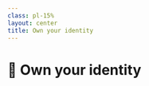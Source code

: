 ```yaml
---
class: pl-15%
layout: center
title: Own your identity
---
```


<h1>🪪 Own your <span class="color:accent">identity</span></h1>

<Transform scale="0.9">

<Citation
  citeHref="https://indieauth.com/"
  citeText="IndieAuth.com: Sign in with your domain name">
  <template v-slot:quote>
    <p slot="quote">
    Instead of logging in to websites as "you on Twitter" or "you on Facebook", you should be able to log in as just "you". We should not be relying on Twitter or Facebook to provide our authenticated identities, we should be able to <span class="color:accent">use our own domain names to log in</span> to sites everywhere.
    </p>
  </template>
</Citation>

</Transform>

<!--
A web sign-in UX MUST not require Javascript in order to function, though it may use progressive enhancement for a smoother UX.

Setup Web sign-in for login, sign-in to https://indieweb.org/, and create your user page, linking to your personal domain.

1. A website presents a Web sign-in login form to the user
2. The user enters their personal domain name into the login form
3. The website verifies that the user has control of that domain (e.g. via RelMeAuth or IndieAuth)

RelMeAuth. Easier: rel-me links to your "other profiles" on the web (e.g. at silos) and have them link back.

IndieAuth. Harder: Local [IndieAuth provider](https://indieweb.org/IndieAuth#IndieAuth_Providers) support in your own site.

https://indieweb.org/IndieMark

There are two complementary methods for adding support for web sign-in on your domain. RelMeAuth and IndieAuth.
https://indieweb.org/How_to_set_up_web_sign-in_on_your_own_domain
-->
